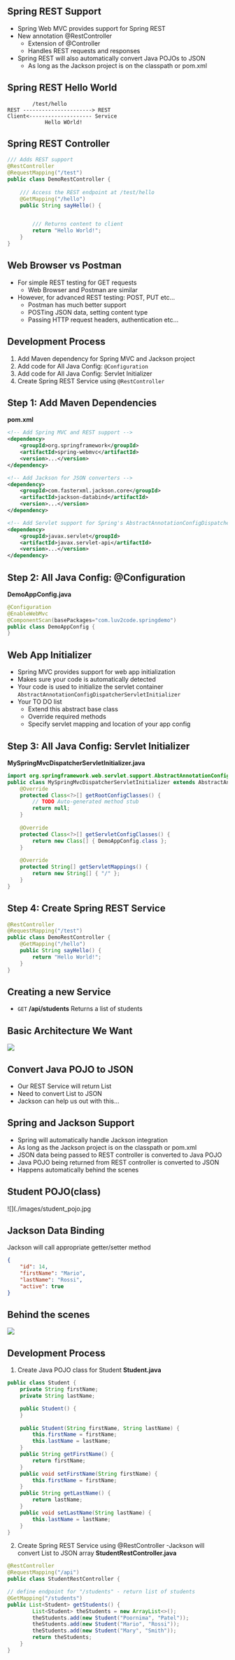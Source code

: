 ## Spring REST Support
- Spring Web MVC provides support for Spring REST
- New annotation @RestController
    - Extension of @Controller
    - Handles REST requests and responses
- Spring REST will also automatically convert Java POJOs to JSON
    - As long as the Jackson project is on the classpath or pom.xml

## Spring REST Hello World 
```
        /test/hello
REST ----------------------> REST
Client<-------------------- Service
            Hello WOrld!
```

## Spring REST Controller
```Java
/// Adds REST support
@RestController
@RequestMapping("/test")
public class DemoRestController {
    
    /// Access the REST endpoint at /test/hello
    @GetMapping("/hello")
    public String sayHello() {


        /// Returns content to client
        return "Hello World!";
    }
}
```

## Web Browser vs Postman
- For simple REST testing for GET requests
    - Web Browser and Postman are similar
- However, for advanced REST testing: POST, PUT etc…
    - Postman has much better support
    - POSTing JSON data, setting content type
    - Passing HTTP request headers, authentication etc…

## Development Process
1. Add Maven dependency for Spring MVC and Jackson project
2. Add code for All Java Config: `@Configuration`
3. Add code for All Java Config: Servlet Initializer
4. Create Spring REST Service using `@RestController`

## Step 1: Add Maven Dependencies
**pom.xml**
```xml
<!-- Add Spring MVC and REST support -->
<dependency>
    <groupId>org.springframework</groupId>
    <artifactId>spring-webmvc</artifactId>
    <version>...</version>
</dependency>

<!-- Add Jackson for JSON converters -->
<dependency>
    <groupId>com.fasterxml.jackson.core</groupId>
    <artifactId>jackson-databind</artifactId>
    <version>...</version>
</dependency>

<!-- Add Servlet support for Spring's AbstractAnnotationConfigDispatcherServletInitializer -->
<dependency>
    <groupId>javax.servlet</groupId>
    <artifactId>javax.servlet-api</artifactId>
    <version>...</version>
</dependency>
```

## Step 2: All Java Config: @Configuration
**DemoAppConfig.java**
```Java
@Configuration
@EnableWebMvc
@ComponentScan(basePackages="com.luv2code.springdemo")
public class DemoAppConfig {
}
```
## Web App Initializer
- Spring MVC provides support for web app initialization
- Makes sure your code is automatically detected
- Your code is used to initialize the servlet container
`AbstractAnnotationConfigDispatcherServletInitializer`
- Your TO DO list
    - Extend this abstract base class
    - Override required methods
    - Specify servlet mapping and location of your app config

## Step 3: All Java Config: Servlet Initializer
**MySpringMvcDispatcherServletInitializer.java**
```Java
import org.springframework.web.servlet.support.AbstractAnnotationConfigDispatcherServletInitializer;
public class MySpringMvcDispatcherServletInitializer extends AbstractAnnotationConfigDispatcherServletInitializer {
    @Override
    protected Class<?>[] getRootConfigClasses() {
        // TODO Auto-generated method stub
        return null;
    }
    
    @Override
    protected Class<?>[] getServletConfigClasses() {
        return new Class[] { DemoAppConfig.class };
    }
    
    @Override
    protected String[] getServletMappings() {
        return new String[] { "/" };
    }
}
```

## Step 4: Create Spring REST Service
```Java
@RestController
@RequestMapping("/test")
public class DemoRestController {
    @GetMapping("/hello")
    public String sayHello() {
        return "Hello World!";
    }
}
```

## Creating a new Service 
- `GET` **/api/students** Returns a list of students


## Basic Architecture We Want 
![](./images/basic_architecture.jpg)

## Convert Java POJO to JSON
- Our REST Service will return List<Student>
- Need to convert List<Student> to JSON
- Jackson can help us out with this…

## Spring and Jackson Support
- Spring will automatically handle Jackson integration
- As long as the Jackson project is on the classpath or pom.xml
- JSON data being passed to REST controller is converted to Java POJO
- Java POJO being returned from REST controller is converted to JSON
- Happens automatically behind the scenes

## Student POJO(class)
![](./images/student_pojo.jpg

## Jackson Data Binding
Jackson will call appropriate getter/setter method
```json
{
    "id": 14,
    "firstName": "Mario",
    "lastName": "Rossi",
    "active": true
}
```

## Behind the scenes
![](./images/behind_the_scenes.jpg)

## Development Process
1. Create Java POJO class for Student
**Student.java**
```Java
public class Student {
    private String firstName;
    private String lastName;

    public Student() {
    }
    
    public Student(String firstName, String lastName) {
        this.firstName = firstName;
        this.lastName = lastName;
    }
    public String getFirstName() {
        return firstName;
    }
    public void setFirstName(String firstName) {
        this.firstName = firstName;
    }
    public String getLastName() {
        return lastName;
    }
    public void setLastName(String lastName) {
        this.lastName = lastName;
    }
}
```

2. Create Spring REST Service using @RestController
-Jackson will convert List<Student> to JSON array
**StudentRestController.java**
```Java
@RestController
@RequestMapping("/api")
public class StudentRestController {

// define endpoint for "/students" - return list of students
@GetMapping("/students")
public List<Student> getStudents() {
        List<Student> theStudents = new ArrayList<>();
        theStudents.add(new Student("Poornima", "Patel"));
        theStudents.add(new Student("Mario", "Rossi"));
        theStudents.add(new Student("Mary", "Smith"));
        return theStudents;
    }
}
```